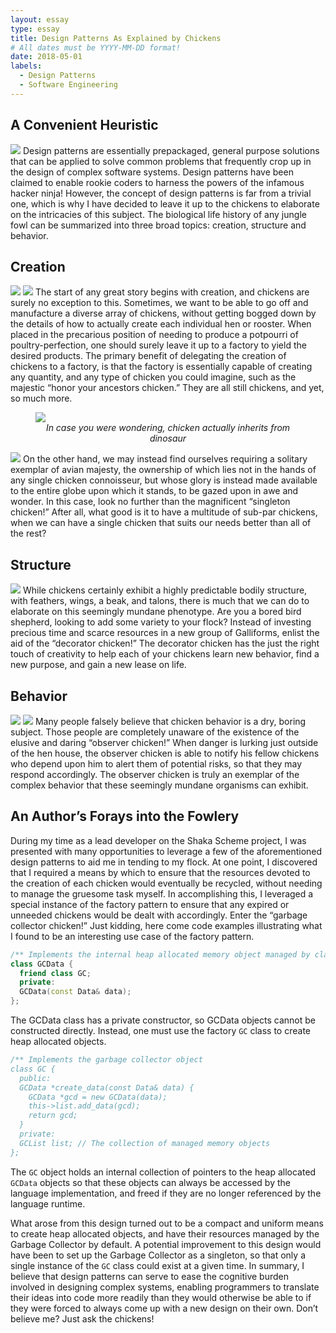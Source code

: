 ```yaml
---
layout: essay
type: essay
title: Design Patterns As Explained by Chickens
# All dates must be YYYY-MM-DD format!
date: 2018-05-01
labels:
  - Design Patterns
  - Software Engineering
---
```


## A Convenient Heuristic

<img class="ui small right floated rounded image" src="../images/ninja_chicken.png">
Design patterns are essentially prepackaged, general purpose solutions that can be applied to solve common problems that frequently crop up in the design of complex software systems. Design patterns have been claimed to enable rookie coders to harness the powers of the infamous hacker ninja! However, the concept of design patterns is far from a trivial one, which is why I have decided to leave it up to the chickens to elaborate on the intricacies of this subject. The biological life history of any jungle fowl can be summarized into three broad topics: creation, structure and behavior.

## Creation

<img class="ui small left floated circular image" src="../images/chicken_or_egg.jpg">
<img class="ui small right floated circular image" src="../images/chicken_factory.jpg">
The start of any great story begins with creation, and chickens are surely no exception to this. Sometimes, we want to be able to go off and manufacture a diverse array of chickens, without getting bogged down by the details of how to actually create each individual hen or rooster. When placed in the precarious position of needing to produce a potpourri of poultry-perfection, one should surely leave it up to a factory to yield the desired products. The primary benefit of delegating the creation of chickens to a factory, is that the factory is essentially capable of creating any quantity, and any type of chicken you could imagine, such as the majestic “honor your ancestors chicken.” They are all still chickens, and yet, so much more.
<figure>
<img class="ui medium centered rounded image" src="../images/chicken_dinosaur.jpg">
  <figcaption style="text-align: center"><em>In case you were wondering, chicken actually inherits from dinosaur</em></figcaption>
</figure>

<img class="ui small left floated circular image" src="../images/singleton_chicken.png">
On the other hand, we may instead find ourselves requiring a solitary exemplar of avian majesty, the ownership of which lies not in the hands of any single chicken connoisseur, but whose glory is instead made available to the entire globe upon which it stands, to be gazed upon in awe and wonder. In this case, look no further than the magnificent “singleton chicken!” After all, what good is it to have a multitude of sub-par chickens, when we can have a single chicken that suits our needs better than all of the rest?

## Structure
<img class="ui small right floated circular image" src="../images/decorator_chicken.jpg">
While chickens certainly exhibit a highly predictable bodily structure, with feathers, wings, a beak, and talons, there is much that we can do to elaborate on this seemingly mundane phenotype. Are you a bored bird shepherd, looking to add some variety to your flock? Instead of investing precious time and scarce resources in a new group of Galliforms, enlist the aid of the “decorator chicken!” The decorator chicken has the just the right touch of creativity to help each of your chickens learn new behavior, find a new purpose, and gain a new lease on life. 

## Behavior
<img class="ui small left floated circular image" src="../images/big_bad_wolf.jpeg">
<img class="ui small right floated circular image" src="../images/observer_chicken.png">
Many people falsely believe that chicken behavior is a dry, boring subject. Those people are completely unaware of the existence of the elusive and daring “observer chicken!” When danger is lurking just outside of the hen house, the observer chicken is able to notify his fellow chickens who depend upon him to alert them of potential risks, so that they may respond accordingly. The observer chicken is truly  an exemplar of the complex behavior that these seemingly mundane organisms can exhibit.

## An Author’s Forays into the Fowlery

During my time as a lead developer on the Shaka Scheme project, I was presented with many opportunities to leverage a few of the aforementioned design patterns to aid me in tending to my flock. At one point, I discovered that I required a means by which to ensure that the resources devoted to the creation of each chicken would eventually be recycled, without needing to manage the gruesome task myself. In accomplishing this, I leveraged a special instance of the factory pattern to ensure that any expired or unneeded chickens would be dealt with accordingly.  Enter the “garbage collector chicken!” Just kidding, here come code examples illustrating what I found to be an interesting use case of the factory pattern.

``` c++
/** Implements the internal heap allocated memory object managed by class GC */
class GCData {
  friend class GC;
  private:
  GCData(const Data& data);
};
```

The GCData class has a private constructor, so GCData objects cannot be constructed directly. Instead, one must use the factory `GC` class to create heap allocated objects.

``` c++
/** Implements the garbage collector object
class GC {
  public:
  GCData *create_data(const Data& data) {
    GCData *gcd = new GCData(data);
    this->list.add_data(gcd);
    return gcd;
  }
  private:
  GCList list; // The collection of managed memory objects
};
```

The `GC` object holds an internal collection of pointers to the heap allocated `GCData` objects so that these objects can always be accessed by the language implementation, and freed if they are no longer referenced by the language runtime.
    
What arose from this design turned out to be a compact and uniform means to create heap allocated objects, and have their resources managed by the Garbage Collector by default. A potential improvement to this design would have been to set up the Garbage Collector as a singleton, so that only a single instance of the `GC` class could exist at a given time. In summary, I believe that design patterns can serve to ease the cognitive burden involved in designing complex systems, enabling programmers to translate their ideas into code more readily than they would otherwise be able to if they were forced to always come up with a new design on their own. Don’t believe me? Just ask the chickens!
